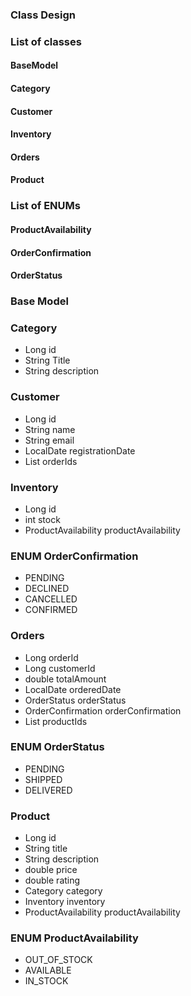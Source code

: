 ### Class Design

### List of classes 

#### BaseModel
#### Category
#### Customer
#### Inventory
#### Orders
#### Product 

### List of ENUMs

#### ProductAvailability
#### OrderConfirmation
#### OrderStatus

### Base Model
### Category
  * Long id
  * String Title
  * String description

### Customer
  * Long id
  * String name
  * String email
  * LocalDate registrationDate
  * List<Long> orderIds

### Inventory
  * Long id
  * int stock
  * ProductAvailability productAvailability

### ENUM OrderConfirmation
  * PENDING
  * DECLINED
  * CANCELLED
  * CONFIRMED
    
### Orders
  * Long orderId
  * Long customerId
  * double totalAmount
  * LocalDate orderedDate
  * OrderStatus orderStatus
  * OrderConfirmation orderConfirmation
  * List<Long> productIds

### ENUM OrderStatus
  * PENDING
  * SHIPPED
  * DELIVERED

### Product
  * Long id
  * String title
  * String description
  * double price
  * double rating
  * Category category
  * Inventory inventory
  * ProductAvailability productAvailability

### ENUM ProductAvailability
  * OUT_OF_STOCK
  * AVAILABLE
  * IN_STOCK
  
